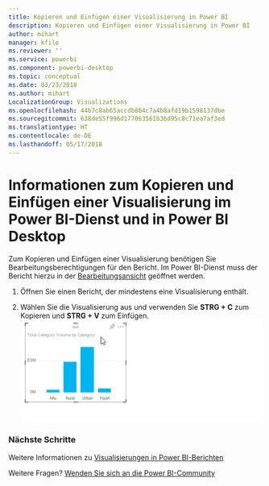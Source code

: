 ```yaml
---
title: Kopieren und Einfügen einer Visualisierung in Power BI
description: Kopieren und Einfügen einer Visualisierung in Power BI
author: mihart
manager: kfile
ms.reviewer: ''
ms.service: powerbi
ms.component: powerbi-desktop
ms.topic: conceptual
ms.date: 03/23/2018
ms.author: mihart
LocalizationGroup: Visualizations
ms.openlocfilehash: 44b7c8ab65accdb804c7a4b8afd19b1598137dbe
ms.sourcegitcommit: 638de55f996d177063561b36d95c8c71ea7af3ed
ms.translationtype: HT
ms.contentlocale: de-DE
ms.lasthandoff: 05/17/2018
---
```

# <a name="copy-and-paste-a-visualization-in-power-bi-service-and-power-bi-desktop"></a>Informationen zum Kopieren und Einfügen einer Visualisierung im Power BI-Dienst und in Power BI Desktop
Zum Kopieren und Einfügen einer Visualisierung benötigen Sie Bearbeitungsberechtigungen für den Bericht. Im Power BI-Dienst muss der Bericht hierzu in der [Bearbeitungsansicht](service-reading-view-and-editing-view.md) geöffnet werden.

1. Öffnen Sie einen Bericht, der mindestens eine Visualisierung enthält.  

2. Wählen Sie die Visualisierung aus und verwenden Sie **STRG + C** zum Kopieren und **STRG + V** zum Einfügen.  
   ![](media/power-bi-visualization-copy-paste/copypasteviznew.gif)

### <a name="next-steps"></a>Nächste Schritte
Weitere Informationen zu [Visualisierungen in Power BI-Berichten](power-bi-report-visualizations.md)

Weitere Fragen? [Wenden Sie sich an die Power BI-Community](http://community.powerbi.com/)


